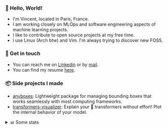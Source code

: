 ### 👋 Hello, World!

- I'm Vincent, located in Paris, France.
- I am working closely on MLOps and software engineering aspects of machine learning projects.
- I like to contribute to open source projects at my free time.
- I use Linux (Arch btw) and Vim. I'm always trying to discover new FOSS.

### 🔗 Get in touch

- You can reach me on [Linkedin](https://www.linkedin.com/in/vincent-duchauffour-3a9641155/) or by [mail](mailto:vincent.duchauffour@proton.me).
- You can find my resume [here](https://raw.githubusercontent.com/VDuchauffour/resume/main/resume.pdf).

### 📦 Side projects I made

- [anyboxes](https://github.com/VDuchauffour/anyboxes): Lightweight package for managing bounding boxes that works seamlessly with most computing frameworks.
- [transformers-visualizer](https://github.com/VDuchauffour/transformers-visualizer): Explain your 🤗 transformers without effort! Plot the internal behavior of your model. 

<details><summary>📊 Some stats</summary>  
  
<p align="center">
  <img alt="VDuchauffour's github stats" src="https://github-readme-stats.vercel.app/api?username=VDuchauffour&include_all_commits=true&show_icons=true&theme=react"/>
  <br />
  <img alt="VDuchauffour's streak stats" src="https://streak-stats.demolab.com?user=VDuchauffour&theme=react"/>
  <br />
  <img alt="VDuchauffour's language stats" src="https://github-readme-stats.vercel.app/api/top-langs/?username=VDuchauffour&count_private=true&include_all_commits=true&show_icons=true&layout=compact&theme=react"/>
  <!--   <br />
  <img alt="VDuchauffour's Wakatime stats" src="https://github-readme-stats.vercel.app/api/wakatime?username=VDuchauffour&theme=react"/> -->
</p>

#### 🧭 Wakatime stats
<!--START_SECTION:waka-->
![Code Time](http://img.shields.io/badge/Code%20Time-1%2C825%20hrs%2037%20mins-blue)

![Lines of code](https://img.shields.io/badge/From%20Hello%20World%20I%27ve%20Written-4.5%20million%20lines%20of%20code-blue)

**🐱 My GitHub Data** 

> 📦 975.7 kB Used in GitHub's Storage 
 > 
> 🏆 467 Contributions in the Year 2024
 > 
> 🚫 Not Opted to Hire
 > 
> 📜 9 Public Repositories 
 > 
> 🔑 2 Private Repositories 
 > 
**I'm an Early 🐤** 

```text
🌞 Morning                330 commits         ██░░░░░░░░░░░░░░░░░░░░░░░   07.76 % 
🌆 Daytime                2226 commits        █████████████░░░░░░░░░░░░   52.35 % 
🌃 Evening                1281 commits        ████████░░░░░░░░░░░░░░░░░   30.13 % 
🌙 Night                  415 commits         ██░░░░░░░░░░░░░░░░░░░░░░░   09.76 % 
```
📅 **I'm Most Productive on Monday** 

```text
Monday                   988 commits         ██████░░░░░░░░░░░░░░░░░░░   23.24 % 
Tuesday                  734 commits         ████░░░░░░░░░░░░░░░░░░░░░   17.26 % 
Wednesday                714 commits         ████░░░░░░░░░░░░░░░░░░░░░   16.79 % 
Thursday                 784 commits         █████░░░░░░░░░░░░░░░░░░░░   18.44 % 
Friday                   655 commits         ████░░░░░░░░░░░░░░░░░░░░░   15.40 % 
Saturday                 95 commits          █░░░░░░░░░░░░░░░░░░░░░░░░   02.23 % 
Sunday                   282 commits         ██░░░░░░░░░░░░░░░░░░░░░░░   06.63 % 
```


📊 **This Week I Spent My Time On** 

```text
💬 Programming Languages: 
Python                   50 hrs 53 mins      ██████████████████████░░░   86.73 % 
XML                      1 hr 55 mins        █░░░░░░░░░░░░░░░░░░░░░░░░   03.28 % 
Other                    1 hr 45 mins        █░░░░░░░░░░░░░░░░░░░░░░░░   03.00 % 
C++                      1 hr 39 mins        █░░░░░░░░░░░░░░░░░░░░░░░░   02.82 % 
TOML                     1 hr 24 mins        █░░░░░░░░░░░░░░░░░░░░░░░░   02.41 % 
```


 Last Updated on 16/05/2024 00:38:33 UTC
<!--END_SECTION:waka-->
</details>
